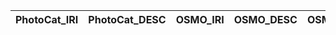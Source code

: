 | PhotoCat_IRI   | PhotoCat_DESC   | OSMO_IRI   | OSMO_DESC   | OSMO_DEF   |
|----------------|-----------------|------------|-------------|------------|